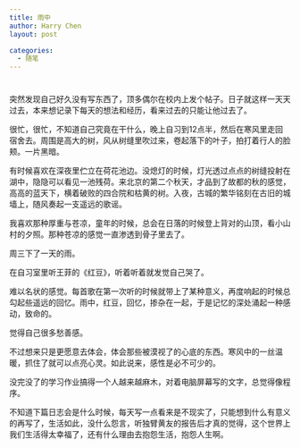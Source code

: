 ```yaml
---
title: 雨中
author: Harry Chen
layout: post

categories:
  - 随笔
---
```

# 

突然发现自己好久没有写东西了，顶多偶尔在校内上发个帖子。日子就这样一天天过去，本来想记录下每天的想法和经历，看来过去的只能让他过去了。

很忙，很忙，不知道自己究竟在干什么，晚上自习到12点半，然后在寒风里走回宿舍去。周围是高大的树，风从树缝里吹过来，卷起落下的叶子，拍打着行人的脸颊。一片黑暗。

有时候喜欢在深夜里伫立在荷花池边。没熄灯的时候，灯光透过点点的树缝投射在湖中，隐隐可以看见一池残荷。来北京的第二个秋天，才品到了故都的秋的感觉，高高的蓝天下，横着破败的四合院和枯黄的树。入夜，古城的繁华铭刻在古旧的城墙上，随风奏起一支遥远的歌谣。

我喜欢那种厚重与苍凉，童年的时候，总会在日落的时候登上背对的山顶，看小山村的夕照。那种苍凉的感觉一直渗透到骨子里去了。

周三下了一天的雨。

在自习室里听王菲的《红豆》，听着听着就发觉自己哭了。

难以名状的感觉。每首歌在第一次听的时候就带上了某种意义，再度响起的时候总勾起些遥远的回忆。雨中，红豆，回忆，掺杂在一起，于是记忆的深处涌起一种感动，致命的。

觉得自己很多愁善感。

不过想来只是更愿意去体会，体会那些被漠视了的心底的东西。寒风中的一丝温暖，抓住了就可以点亮心灵。如此说来，感性是必不可少的。

没完没了的学习作业搞得一个人越来越麻木，对着电脑屏幕写的文字，总觉得像程序。

不知道下篇日志会是什么时候，每天写一点看来是不现实了，只能想到什么有意义的再写了，生活如此，没什么怨言，听独臂黄友的报告后才真的觉得，这个世界上我们生活得太幸福了，还有什么理由去抱怨生活，抱怨人生啊。
